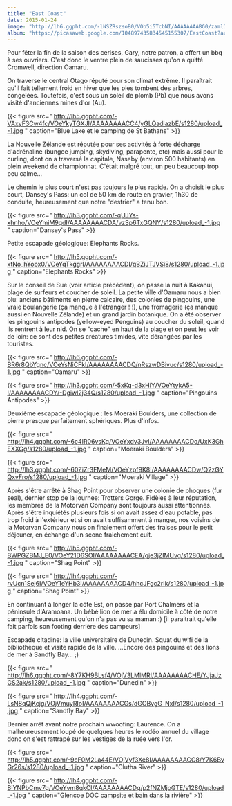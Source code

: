 ```yaml
---
title: "East Coast"
date: 2015-01-24
image: "http://lh6.ggpht.com/-lNSZRszsoB0/VOb5i5TcbNI/AAAAAAAABG0/zaml7vqi5fk/s1280/upload_-1.jpg"
album: "https://picasaweb.google.com/104897435834545155307/EastCoast?authkey=Gv1sRgCLa176_kxdKmWQ"
---
```


Pour fêter la fin de la saison des cerises, Gary, notre patron, a offert un bbq à ses ouvriers. C'est donc le ventre plein de saucisses qu'on a quitté Cromwell, direction Oamaru.

On traverse le central Otago réputé pour son climat extrême. Il paraîtrait qu'il fait tellement froid en hiver que les pies tombent des arbres, congelées. Toutefois, c'est sous un soleil de plomb (Pb) que nous avons visité d'anciennes mines d'or (Au). 

{{< figure src="  http://lh5.ggpht.com/-VAxyF3Cw4fc/VOeYkyTGXJI/AAAAAAAACC4/yGLQadiazbE/s1280/upload_-1.jpg " caption="Blue Lake et le camping de St Bathans" >}}

La Nouvelle Zélande est réputée pour ses activités à forte décharge d'adrénaline (bungee jumping, skydiving, parapente, etc) mais aussi pour le curling, dont on a traversé la capitale, Naseby (environ 500 habitants) en plein weekend de championnat. C'était malgré tout, un peu beaucoup trop peu calme... 

Le chemin le plus court n'est pas toujours le plus rapide. On a choisit le plus court, Dansey's Pass: un col de 50 km de route en gravier, 1h30 de conduite, heureusement que notre "destrier" a tenu bon.

{{< figure src="  http://lh3.ggpht.com/-qUJYs-xhnho/VOeYmiM9gdI/AAAAAAAACDA/vzSp6TxGQNY/s1280/upload_-1.jpg " caption="Dansey's Pass" >}}

Petite escapade géologique: Elephants Rocks.

{{< figure src="  http://lh5.ggpht.com/-xtNo_hYopx0/VOeYqTkggrI/AAAAAAAACDI/qBZiJTJVSi8/s1280/upload_-1.jpg " caption="Elephants Rocks" >}}

Sur le conseil de Sue (voir article précédent), on passe la nuit à Kakanui, plage de surfeurs et coucher de soleil. La petite ville d'Oamaru nous a bien plu: anciens bâtiments en pierre calcaire, des colonies de pingouins, une vraie boulangerie (ça manque à l'étranger ! !), une fromagerie (ça manque aussi en Nouvelle Zélande) et un grand jardin botanique. On a été observer les pingouins antipodes (yellow-eyed Penguins) au coucher du soleil, quand ils rentrent à leur nid. On se "cache" en haut de la plage et on peut les voir de loin: ce sont des petites créatures timides, vite dérangées par les touristes.

{{< figure src="  http://lh6.ggpht.com/-BR6r8QbYgnc/VOeYsNiCFkI/AAAAAAAACDQ/nRszwDBivuc/s1280/upload_-1.jpg " caption="Oamaru" >}}

{{< figure src="  http://lh3.ggpht.com/-5xKq-d3xHiY/VOeYtykA5-I/AAAAAAAACDY/-Dgiwl2j34Q/s1280/upload_-1.jpg " caption="Pingouins Antipodes" >}}

Deuxième escapade géologique : les Moeraki Boulders, une collection de pierre presque parfaitement sphériques. Plus d'infos. 

{{< figure src="  http://lh4.ggpht.com/-6c4IR06vsKg/VOeYxdv3JvI/AAAAAAAACDo/UxK3GhEXXGg/s1280/upload_-1.jpg " caption="Moeraki Boulders" >}}

{{< figure src="  http://lh3.ggpht.com/-60ZiZr3FMeM/VOeYzpf9K8I/AAAAAAAACDw/Q2zGYQxvFro/s1280/upload_-1.jpg " caption="Moeraki Village" >}}

Après s'être arrêté à Shag Point pour observer une colonie de phoques (fur seal), dernier stop de la journee: Trotters Gorge. Fidèles à leur réputation, les membres de la Motorvan Company sont toujours aussi attentionnés. Après s'être inquiétés plusieurs fois si on avait assez d'eau potable, pas trop froid à l'extérieur et si on avait suffisamment à manger, nos voisins de la Motorvan Company nous on finalement offert des fraises pour le petit déjeuner, en échange d'un scone fraichement cuit.

{{< figure src="  http://lh5.ggpht.com/-BWPGZBMJ_E0/VOeY21D6SOI/AAAAAAAACEA/gje3jZlMUvg/s1280/upload_-1.jpg " caption="Shag Point" >}}

{{< figure src="  http://lh4.ggpht.com/-rvUcn1Sej6I/VOeY1eYHb3I/AAAAAAAACD4/hhcJFgc2rIk/s1280/upload_-1.jpg " caption="Shag Point" >}}

En continuant à longer la côte Est, on passe par Port Chalmers et la péninsule d'Aramoana. Un bébé lion de mer a élu domicile à côté de notre camping, heureusement qu'on n'a pas vu sa maman :) [il paraitrait qu'elle fait parfois son footing derrière des campeurs]

Escapade citadine: la ville universitaire de Dunedin. Squat du wifi de la bibliothèque et visite rapide de la ville. ...Encore des pingouins et des lions de mer à Sandfly Bay... ;)

{{< figure src="  http://lh6.ggpht.com/-8Y7KH9BLsf4/VOjV3LMlMRI/AAAAAAAACHE/YJjaJzGS2ak/s1280/upload_-1.jpg " caption="Dunedin" >}}

{{< figure src="  http://lh4.ggpht.com/-LsN8qQjKcjg/VOjVmuyRIoI/AAAAAAAACGs/dGOBvgG_NxI/s1280/upload_-1.jpg " caption="Sandfly Bay" >}}

Dernier arrêt avant notre prochain wwoofing: Laurence. On a malheureusement loupé de quelques heures le rodéo annuel du village donc on s'est rattrapé sur les vestiges de la ruée vers l'or.

{{< figure src="  http://lh5.ggpht.com/-9cF0M2La44E/VOjVyf3Xe8I/AAAAAAAACG8/Y7K6BvGr26s/s1280/upload_-1.jpg " caption="Clutha River" >}}

{{< figure src="  http://lh4.ggpht.com/-BIYNPbCmv7g/VOeYvm8qkCI/AAAAAAAACDg/p2fNZMjoGTE/s1280/upload_-1.jpg " caption="Glencoe DOC campsite et bain dans la rivière" >}}


